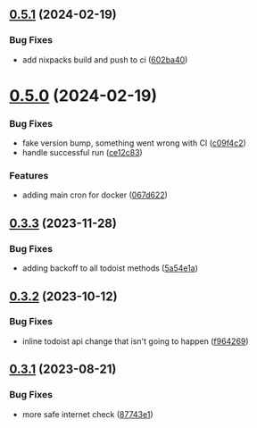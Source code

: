 ## [0.5.1](https://github.com/iloveitaly/todoist-scheduler/compare/v0.5.0...v0.5.1) (2024-02-19)


### Bug Fixes

* add nixpacks build and push to ci ([602ba40](https://github.com/iloveitaly/todoist-scheduler/commit/602ba403828507257133954abece3dda19841ac5))



# [0.5.0](https://github.com/iloveitaly/todoist-scheduler/compare/v0.3.3...v0.5.0) (2024-02-19)


### Bug Fixes

* fake version bump, something went wrong with CI ([c09f4c2](https://github.com/iloveitaly/todoist-scheduler/commit/c09f4c28dbb84e6b34d502e8430f4d47484af4a2))
* handle successful run ([ce12c83](https://github.com/iloveitaly/todoist-scheduler/commit/ce12c83e21de93636b44201c235d2d0c33ae216e))


### Features

* adding main cron for docker ([067d622](https://github.com/iloveitaly/todoist-scheduler/commit/067d62252166088c427f8680438330c5c57bea57))



## [0.3.3](https://github.com/iloveitaly/todoist-scheduler/compare/v0.3.2...v0.3.3) (2023-11-28)


### Bug Fixes

* adding backoff to all todoist methods ([5a54e1a](https://github.com/iloveitaly/todoist-scheduler/commit/5a54e1a0f75d229e86aedab629a174fbe13f943c))



## [0.3.2](https://github.com/iloveitaly/todoist-scheduler/compare/v0.3.1...v0.3.2) (2023-10-12)


### Bug Fixes

* inline todoist api change that isn't going to happen ([f964269](https://github.com/iloveitaly/todoist-scheduler/commit/f9642698774f274df95ae0819f1ecbc8fcd24557))



## [0.3.1](https://github.com/iloveitaly/todoist-scheduler/compare/v0.3.0...v0.3.1) (2023-08-21)


### Bug Fixes

* more safe internet check ([87743e1](https://github.com/iloveitaly/todoist-scheduler/commit/87743e130ddfe04fd45d95ae5a98115bfb27e8ca))



